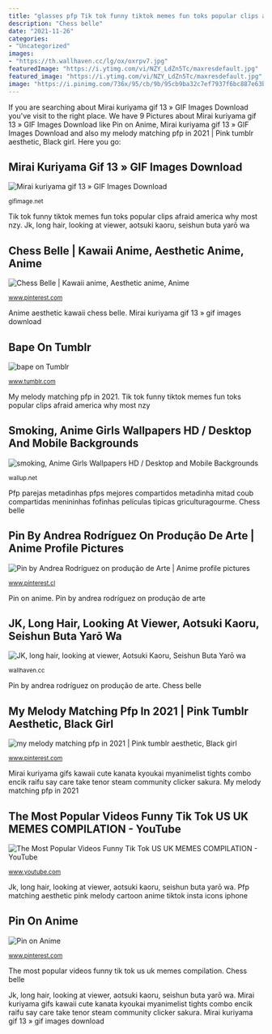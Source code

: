 ```yaml
---
title: "glasses pfp Tik tok funny tiktok memes fun toks popular clips afraid america why most nzy"
description: "Chess belle"
date: "2021-11-26"
categories:
- "Uncategorized"
images:
- "https://th.wallhaven.cc/lg/ox/oxrpv7.jpg"
featuredImage: "https://i.ytimg.com/vi/NZY_LdZn5Tc/maxresdefault.jpg"
featured_image: "https://i.ytimg.com/vi/NZY_LdZn5Tc/maxresdefault.jpg"
image: "https://i.pinimg.com/736x/95/cb/9b/95cb9ba32c7ef7937f6bc887e63bdaeb.jpg"
---
```


If you are searching about Mirai kuriyama gif 13 » GIF Images Download you've visit to the right place. We have 9 Pictures about Mirai kuriyama gif 13 » GIF Images Download like Pin on Anime, Mirai kuriyama gif 13 » GIF Images Download and also my melody matching pfp in 2021 | Pink tumblr aesthetic, Black girl. Here you go:

## Mirai Kuriyama Gif 13 » GIF Images Download

![Mirai kuriyama gif 13 » GIF Images Download](http://gifimage.net/wp-content/uploads/2017/08/mirai-kuriyama-gif-13.gif "Bape on tumblr")

<small>gifimage.net</small>

Tik tok funny tiktok memes fun toks popular clips afraid america why most nzy. Jk, long hair, looking at viewer, aotsuki kaoru, seishun buta yarō wa

## Chess Belle | Kawaii Anime, Aesthetic Anime, Anime

![Chess Belle | Kawaii anime, Aesthetic anime, Anime](https://i.pinimg.com/736x/ff/9f/77/ff9f77fd7d791270727e08d2a5bcd645.jpg "Bape on tumblr")

<small>www.pinterest.com</small>

Anime aesthetic kawaii chess belle. Mirai kuriyama gif 13 » gif images download

## Bape On Tumblr

![bape on Tumblr](https://78.media.tumblr.com/736f6e75c9787f22974b3d779ec22033/tumblr_our8twL6Pr1v5xq3mo1_500.jpg "Mirai kuriyama gifs kawaii cute kanata kyoukai myanimelist tights combo encik raifu say care take tenor steam community clicker sakura")

<small>www.tumblr.com</small>

My melody matching pfp in 2021. Tik tok funny tiktok memes fun toks popular clips afraid america why most nzy

## Smoking, Anime Girls Wallpapers HD / Desktop And Mobile Backgrounds

![smoking, Anime Girls Wallpapers HD / Desktop and Mobile Backgrounds](https://wallup.net/wp-content/uploads/2016/01/10595-smoking-anime_girls.jpg "Tik tok funny tiktok memes fun toks popular clips afraid america why most nzy")

<small>wallup.net</small>

Pfp parejas metadinhas pfps mejores compartidos metadinha mitad coub compartidas menininhas fofinhas películas tipicas griculturagourme. Chess belle

## Pin By Andrea Rodríguez On Produção De Arte | Anime Profile Pictures

![Pin by Andrea Rodríguez on produção de Arte | Anime profile pictures](https://i.pinimg.com/736x/7e/b1/75/7eb17519b588a936eac96e2b2ae1302a.jpg "Mirai kuriyama gifs kawaii cute kanata kyoukai myanimelist tights combo encik raifu say care take tenor steam community clicker sakura")

<small>www.pinterest.cl</small>

Pin on anime. Pin by andrea rodríguez on produção de arte

## JK, Long Hair, Looking At Viewer, Aotsuki Kaoru, Seishun Buta Yarō Wa

![JK, long hair, looking at viewer, Aotsuki Kaoru, Seishun Buta Yarō wa](https://th.wallhaven.cc/lg/ox/oxrpv7.jpg "Pin by andrea rodríguez on produção de arte")

<small>wallhaven.cc</small>

Pin by andrea rodríguez on produção de arte. Chess belle

## My Melody Matching Pfp In 2021 | Pink Tumblr Aesthetic, Black Girl

![my melody matching pfp in 2021 | Pink tumblr aesthetic, Black girl](https://i.pinimg.com/736x/d9/29/b7/d929b739e2820bcf181d46290d429433.jpg "My melody matching pfp in 2021")

<small>www.pinterest.com</small>

Mirai kuriyama gifs kawaii cute kanata kyoukai myanimelist tights combo encik raifu say care take tenor steam community clicker sakura. My melody matching pfp in 2021

## The Most Popular Videos Funny Tik Tok US UK MEMES COMPILATION - YouTube

![The Most Popular Videos Funny Tik Tok US UK MEMES COMPILATION - YouTube](https://i.ytimg.com/vi/NZY_LdZn5Tc/maxresdefault.jpg "Anime aesthetic kawaii chess belle")

<small>www.youtube.com</small>

Jk, long hair, looking at viewer, aotsuki kaoru, seishun buta yarō wa. Pfp matching aesthetic pink melody cartoon anime tiktok insta icons iphone

## Pin On Anime

![Pin on Anime](https://i.pinimg.com/736x/95/cb/9b/95cb9ba32c7ef7937f6bc887e63bdaeb.jpg "Chess belle")

<small>www.pinterest.com</small>

The most popular videos funny tik tok us uk memes compilation. Chess belle

Jk, long hair, looking at viewer, aotsuki kaoru, seishun buta yarō wa. Mirai kuriyama gifs kawaii cute kanata kyoukai myanimelist tights combo encik raifu say care take tenor steam community clicker sakura. Mirai kuriyama gif 13 » gif images download
